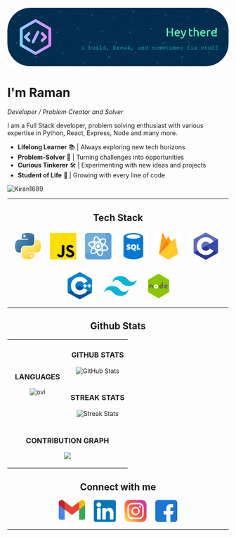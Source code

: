 ![banner](./assets/images/github-header-image.png)

# I'm Raman
*Developer / Problem Creator and Solver*

I am a Full Stack developer, problem solving enthusiast with various expertise in Python, React, Express, Node and many more.

- **Lifelong Learner** 📚 | Always exploring new tech horizons
- **Problem-Solver** 🧩 | Turning challenges into opportunities
- **Curious Tinkerer** 🛠️ | Experimenting with new ideas and projects
- **Student of Life** 🙂 | Growing with every line of code


<img src="https://komarev.com/ghpvc/?username=Raman-Shakya&label=Profile%20views&color=012d4e&style=for-the-badge" alt="Kiran1689" style="padding-right:20px;" />


---

<h2 align="center">Tech Stack</h2>
<div style="display: flex; gap: 20px; justify-content: center; flex-wrap: wrap; align-items: center;">
    <img height="60px" src="./assets/images/techStack/python.png">
    <img height="60px" src="./assets/images/techStack/js.png">
    <img height="60px" src="./assets/images/techStack/react.png">
    <img height="60px" src="./assets/images/techStack/sql.png">
    <img height="60px" src="./assets/images/techStack/firebase.png">
    <img height="70px" src="./assets/images/techStack/C.png">
    <img height="70px" src="./assets/images/techStack/Cpp.png">
    <img height="45px" src="./assets/images/techStack/tailwind.png">
    <img height="55px" src="./assets/images/techStack/node.png">
</div>

---

<h2 align="center">Github Stats</h2>
<table width="100%">
    <tr>
        <td rowspan=3>
        <h3 align="center"><strong>LANGUAGES</strong></h3>
        <p align="center">
            <img src="https://github-readme-stats.vercel.app/api/top-langs?username=Raman-Shakya&show_icons=true&locale=en&layout=pie&bg_color=0,00233c,012d4e&title_color=5affb7&text_color=ffffff" alt="ovi" />
        </p>
        </td>
    </tr>
    <tr>
        <td width="40%">
        <h3 align="center"><strong>GITHUB STATS</strong></h3>
        <p align="center">
            <img align="center" src="https://github-readme-stats.vercel.app/api?username=Raman-Shakya&count_private=true&show_icons=true&theme=nightowl&bg_color=0,012d4e,00233c&title_color=5affb7&text_color=ffffff&rank_icon=github&hide=prs,issues,contribs&show=reviews,prs_merged,prs_merged_percentage" alt="GitHub Stats" />
        </p>
        </td>
    </tr>
    <tr>
        <td width="50%">
        <h3 align="center"><strong>STREAK STATS</strong></h3>
        <p align="center">
            <img align="center" src="https://streak-stats.demolab.com?user=Raman-Shakya&theme=nightowl&background=0,012d4e,00233c&fire=5affb7&ring=5affb7&sideNums=ffffff&sideLabels=ffffff&dates=c56a90&currStreakNum=ffffff" alt="Streak Stats" />
        </p>
        </td>
    </tr>
    <tr>
        <td colspan=2>
        <h3 align="center"><strong>CONTRIBUTION GRAPH</strong></h3>
        <p align="center">
            <img src="https://github-readme-activity-graph.vercel.app/graph?username=Raman-Shakya&bg_color=012d4e&&color=5affb7&line=c56a90&point=ffeb95&area=false&hide_border=false" />
        </p>
        </td>
    </tr>
</table>

<h2 align="center">Connect with me</h2>
<div style="display: flex; gap: 20px; justify-content: center; flex-wrap: wrap;">
    <a href="mailto:raman.gwarko15@gmail.com"><img height="45px" src="./assets/images/socials/mail.png"></a>
    <a href="https://www.linkedin.com/in/raman-shakya-58a419247/"><img height="50px" src="./assets\images\socials\linkedin.png"></a>
    <a href="https://www.instagram.com/raman.shak07/"><img height="50px" src="./assets/images/socials/instagram.png"></a>
    <a href="https://www.facebook.com/raman.shakya.39501/"><img height="50px" src="./assets/images/socials/facebook.png"></a>
</div>

---